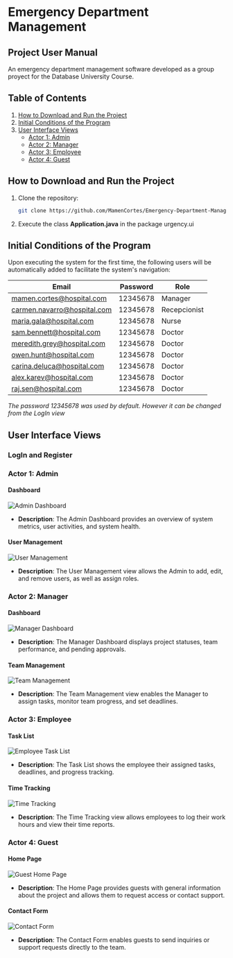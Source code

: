 # Emergency Department Management
## Project User Manual
An emergency department management software developed as a group proyect for the Database University Course.

## Table of Contents
1. [How to Download and Run the Project](#how-to-download-and-run-the-project)
2. [Initial Conditions of the Program](#initial-conditions-of-the-program)
3. [User Interface Views](#user-interface-views)
    - [Actor 1: Admin](#actor-1-admin)
    - [Actor 2: Manager](#actor-2-manager)
    - [Actor 3: Employee](#actor-3-employee)
    - [Actor 4: Guest](#actor-4-guest)

## How to Download and Run the Project

1. Clone the repository:
    ```bash
    git clone https://github.com/MamenCortes/Emergency-Department-Management.git
    ```
2. Execute the class **Application.java** in the package urgency.ui

## Initial Conditions of the Program

Upon executing the system for the first time, the following users will be automatically added to facilitate the system's navigation: 

| Email  | Password   | Role     |
|-----------|------------|----------|
| mamen.cortes@hospital.com     | 12345678   | Manager    |
| carmen.navarro@hospital.com   | 12345678 | Recepcionist  |
| maria.gala@hospital.com | 12345678| Nurse |
| sam.bennett@hospital.com     | 12345678   | Doctor    |
| meredith.grey@hospital.com     | 12345678   | Doctor    |
| owen.hunt@hospital.com     | 12345678   | Doctor    |
| carina.deluca@hospital.com     | 12345678   | Doctor    |
| alex.karev@hospital.com     | 12345678   | Doctor    |
| raj.sen@hospital.com     | 12345678   | Doctor    |

*The password 12345678 was used by default. However it can be changed from the LogIn view*

## User Interface Views
### LogIn and Register


### Actor 1: Admin

#### Dashboard
![Admin Dashboard](path/to/admin_dashboard_image.png)

- **Description**: The Admin Dashboard provides an overview of system metrics, user activities, and system health.

#### User Management
![User Management](path/to/user_management_image.png)

- **Description**: The User Management view allows the Admin to add, edit, and remove users, as well as assign roles.

### Actor 2: Manager

#### Dashboard
![Manager Dashboard](path/to/manager_dashboard_image.png)

- **Description**: The Manager Dashboard displays project statuses, team performance, and pending approvals.

#### Team Management
![Team Management](path/to/team_management_image.png)

- **Description**: The Team Management view enables the Manager to assign tasks, monitor team progress, and set deadlines.

### Actor 3: Employee

#### Task List
![Employee Task List](path/to/employee_task_list_image.png)

- **Description**: The Task List shows the employee their assigned tasks, deadlines, and progress tracking.

#### Time Tracking
![Time Tracking](path/to/time_tracking_image.png)

- **Description**: The Time Tracking view allows employees to log their work hours and view their time reports.

### Actor 4: Guest

#### Home Page
![Guest Home Page](path/to/guest_home_page_image.png)

- **Description**: The Home Page provides guests with general information about the project and allows them to request access or contact support.

#### Contact Form
![Contact Form](path/to/contact_form_image.png)

- **Description**: The Contact Form enables guests to send inquiries or support requests directly to the team.
